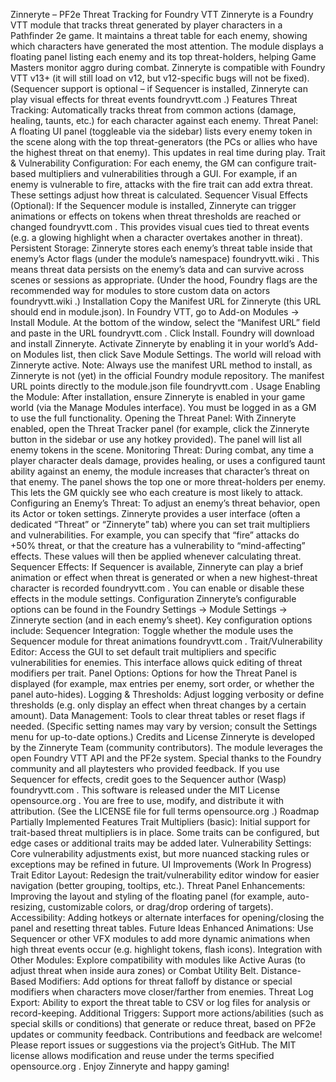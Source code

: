Zinneryte – PF2e Threat Tracking for Foundry VTT
Zinneryte is a Foundry VTT module that tracks threat generated by player characters in a Pathfinder 2e game. It maintains a threat table for each enemy, showing which characters have generated the most attention. The module displays a floating panel listing each enemy and its top threat-holders, helping Game Masters monitor aggro during combat. Zinneryte is compatible with Foundry VTT v13+ (it will still load on v12, but v12-specific bugs will not be fixed). (Sequencer support is optional – if Sequencer is installed, Zinneryte can play visual effects for threat events
foundryvtt.com
.)
Features
Threat Tracking: Automatically tracks threat from common actions (damage, healing, taunts, etc.) for each character against each enemy.
Threat Panel: A floating UI panel (toggleable via the sidebar) lists every enemy token in the scene along with the top threat-generators (the PCs or allies who have the highest threat on that enemy). This updates in real time during play.
Trait & Vulnerability Configuration: For each enemy, the GM can configure trait-based multipliers and vulnerabilities through a GUI. For example, if an enemy is vulnerable to fire, attacks with the fire trait can add extra threat. These settings adjust how threat is calculated.
Sequencer Visual Effects (Optional): If the Sequencer module is installed, Zinneryte can trigger animations or effects on tokens when threat thresholds are reached or changed
foundryvtt.com
. This provides visual cues tied to threat events (e.g. a glowing highlight when a character overtakes another in threat).
Persistent Storage: Zinneryte stores each enemy’s threat table inside that enemy’s Actor flags (under the module’s namespace)
foundryvtt.wiki
. This means threat data persists on the enemy’s data and can survive across scenes or sessions as appropriate. (Under the hood, Foundry flags are the recommended way for modules to store custom data on actors
foundryvtt.wiki
.)
Installation
Copy the Manifest URL for Zinneryte (this URL should end in module.json).
In Foundry VTT, go to Add-on Modules → Install Module. At the bottom of the window, select the “Manifest URL” field and paste in the URL
foundryvtt.com
.
Click Install. Foundry will download and install Zinneryte.
Activate Zinneryte by enabling it in your world’s Add-on Modules list, then click Save Module Settings. The world will reload with Zinneryte active.
Note: Always use the manifest URL method to install, as Zinneryte is not (yet) in the official Foundry module repository. The manifest URL points directly to the module.json file
foundryvtt.com
.
Usage
Enabling the Module: After installation, ensure Zinneryte is enabled in your game world (via the Manage Modules interface). You must be logged in as a GM to use the full functionality.
Opening the Threat Panel: With Zinneryte enabled, open the Threat Tracker panel (for example, click the Zinneryte button in the sidebar or use any hotkey provided). The panel will list all enemy tokens in the scene.
Monitoring Threat: During combat, any time a player character deals damage, provides healing, or uses a configured taunt ability against an enemy, the module increases that character’s threat on that enemy. The panel shows the top one or more threat-holders per enemy. This lets the GM quickly see who each creature is most likely to attack.
Configuring an Enemy’s Threat: To adjust an enemy’s threat behavior, open its Actor or token settings. Zinneryte provides a user interface (often a dedicated “Threat” or “Zinneryte” tab) where you can set trait multipliers and vulnerabilities. For example, you can specify that “fire” attacks do +50% threat, or that the creature has a vulnerability to “mind-affecting” effects. These values will then be applied whenever calculating threat.
Sequencer Effects: If Sequencer is available, Zinneryte can play a brief animation or effect when threat is generated or when a new highest-threat character is recorded
foundryvtt.com
. You can enable or disable these effects in the module settings.
Configuration
Zinneryte’s configurable options can be found in the Foundry Settings → Module Settings → Zinneryte section (and in each enemy’s sheet). Key configuration options include:
Sequencer Integration: Toggle whether the module uses the Sequencer module for threat animations
foundryvtt.com
.
Trait/Vulnerability Editor: Access the GUI to set default trait multipliers and specific vulnerabilities for enemies. This interface allows quick editing of threat modifiers per trait.
Panel Options: Options for how the Threat Panel is displayed (for example, max entries per enemy, sort order, or whether the panel auto-hides).
Logging & Thresholds: Adjust logging verbosity or define thresholds (e.g. only display an effect when threat changes by a certain amount).
Data Management: Tools to clear threat tables or reset flags if needed.
(Specific setting names may vary by version; consult the Settings menu for up-to-date options.)
Credits and License
Zinneryte is developed by the Zinneryte Team (community contributors). The module leverages the open Foundry VTT API and the PF2e system. Special thanks to the Foundry community and all playtesters who provided feedback. If you use Sequencer for effects, credit goes to the Sequencer author (Wasp)
foundryvtt.com
. This software is released under the MIT License
opensource.org
. You are free to use, modify, and distribute it with attribution. (See the LICENSE file for full terms
opensource.org
.)
Roadmap
Partially Implemented Features
Trait Multipliers (basic): Initial support for trait-based threat multipliers is in place. Some traits can be configured, but edge cases or additional traits may be added later.
Vulnerability Settings: Core vulnerability adjustments exist, but more nuanced stacking rules or exceptions may be refined in future.
UI Improvements (Work In Progress)
Trait Editor Layout: Redesign the trait/vulnerability editor window for easier navigation (better grouping, tooltips, etc.).
Threat Panel Enhancements: Improving the layout and styling of the floating panel (for example, auto-resizing, customizable colors, or drag/drop ordering of targets).
Accessibility: Adding hotkeys or alternate interfaces for opening/closing the panel and resetting threat tables.
Future Ideas
Enhanced Animations: Use Sequencer or other VFX modules to add more dynamic animations when high threat events occur (e.g. highlight tokens, flash icons).
Integration with Other Modules: Explore compatibility with modules like Active Auras (to adjust threat when inside aura zones) or Combat Utility Belt.
Distance-Based Modifiers: Add options for threat falloff by distance or special modifiers when characters move closer/farther from enemies.
Threat Log Export: Ability to export the threat table to CSV or log files for analysis or record-keeping.
Additional Triggers: Support more actions/abilities (such as special skills or conditions) that generate or reduce threat, based on PF2e updates or community feedback.
Contributions and feedback are welcome! Please report issues or suggestions via the project’s GitHub. The MIT license allows modification and reuse under the terms specified
opensource.org
. Enjoy Zinneryte and happy gaming!
